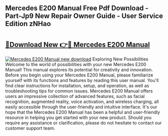 ## Mercedes E200 Manual Free Pdf Download - Part-Jp9 New Repair Owner Guide - User Service Edition zNHao

# <h2><a href="http://cf20543.oget.top/?id=Mercedes+E200+Manual">🔗Download New 👉🔴 Mercedes E200 Manual</a></h2>

[![Mercedes E200 Manual new download](https://i.imgur.com/5g1atiW.png)](http://cf20543.oget.top/?id=Mercedes+E200+Manual)
Exploring New Possibilities Welcome to the world of possibilities with your new Mercedes E200 Manual! This manual explores its potential for creativity and innovation. Before you begin using your Mercedes E200 Manual, please familiarize yourself with its functions and features by reading this user manual. You'll find clear instructions for installation, setup, and operation, as well as troubleshooting tips for common issues. Mercedes E200 Manual offers users an impressive collection of advanced features, such as facial recognition, augmented reality, voice activation, and wireless charging, all easily accessible through the user-friendly and intuitive interface. It's our hope that the Mercedes E200 Manual has been a helpful and user-friendly resource in helping you get started with your new product. Should you require any assistance or clarification, please do not hesitate to contact our customer support team.
